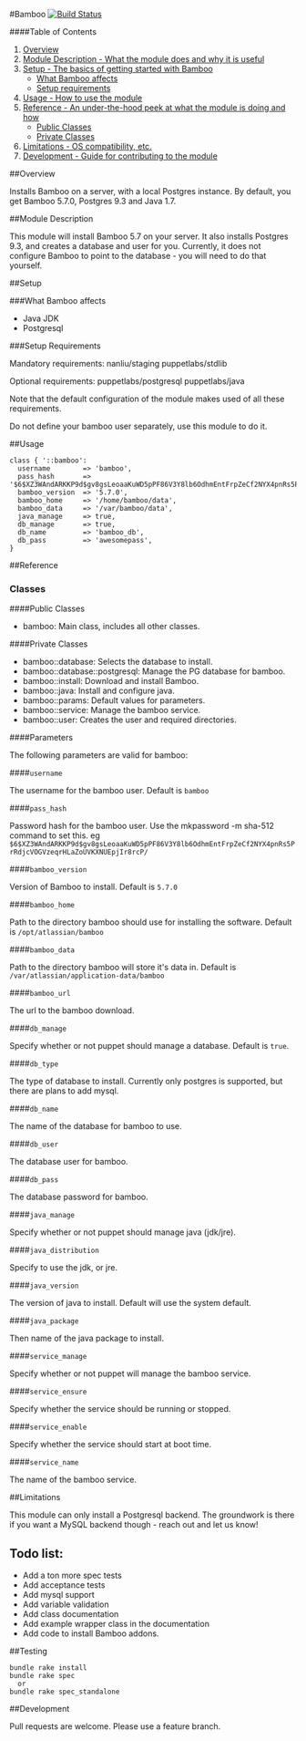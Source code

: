 #Bamboo
[![Build Status](https://travis-ci.org/mukaibot/puppet-bamboo.svg?branch=production)](https://travis-ci.org/mukaibot/puppet-bamboo)

####Table of Contents

1. [Overview](#overview)
2. [Module Description - What the module does and why it is useful](#module-description)
3. [Setup - The basics of getting started with Bamboo](#setup)
    * [What Bamboo affects](#what-bamboo-affects)
    * [Setup requirements](#setup-requirements)
4. [Usage - How to use the module](#usage)
5. [Reference - An under-the-hood peek at what the module is doing and how](#reference)
    * [Public Classes](#public-classes)
    * [Private Classes](#private-classes)
6. [Limitations - OS compatibility, etc.](#limitations)
7. [Development - Guide for contributing to the module](#development)

##Overview

Installs Bamboo on a server, with a local Postgres instance. By default, you get Bamboo 5.7.0, Postgres 9.3 and Java 1.7.

##Module Description

This module will install Bamboo 5.7 on your server. It also installs Postgres 9.3, and creates a database and user for you. Currently, it does not configure Bamboo to point to the database - you will need to do that yourself.

##Setup

###What Bamboo affects

* Java JDK
* Postgresql

###Setup Requirements

Mandatory requirements:
  nanliu/staging
  puppetlabs/stdlib

Optional requirements:
  puppetlabs/postgresql
  puppetlabs/java

Note that the default configuration of the module makes used of all these requirements.

Do not define your bamboo user separately, use this module to do it.
 
##Usage

```puppet
class { '::bamboo':
  username        => 'bamboo',
  pass_hash       => '$6$XZ3WAndARKKP9d$gv8gsLeoaaKuWD5pPF86V3Y8lb6OdhmEntFrpZeCf2NYX4pnRs5PrRdjcVOGVzeqrHLaZoUVKXNUEpjIr8rcP/',
  bamboo_version  => '5.7.0',
  bamboo_home     => '/home/bamboo/data',
  bamboo_data     => '/var/bamboo/data',
  java_manage     => true,
  db_manage       => true,
  db_name         => 'bamboo_db',
  db_pass         => 'awesomepass',
}
```

##Reference

### Classes

####Public Classes

* bamboo: Main class, includes all other classes.

####Private Classes

* bamboo::database: Selects the database to install.
* bamboo::database::postgresql: Manage the PG database for bamboo.
* bamboo::install: Download and install Bamboo.
* bamboo::java: Install and configure java.
* bamboo::params: Default values for parameters.
* bamboo::service: Manage the bamboo service.
* bamboo::user: Creates the user and required directories.

####Parameters

The following parameters are valid for bamboo:

####`username`

The username for the bamboo user. Default is `bamboo`

####`pass_hash`

Password hash for the bamboo user. Use the mkpassword -m sha-512 command to set this. eg
`$6$XZ3WAndARKKP9d$gv8gsLeoaaKuWD5pPF86V3Y8lb6OdhmEntFrpZeCf2NYX4pnRs5PrRdjcVOGVzeqrHLaZoUVKXNUEpjIr8rcP/`

####`bamboo_version`

Version of Bamboo to install. Default is `5.7.0`

####`bamboo_home`

Path to the directory bamboo should use for installing the software. Default is `/opt/atlassian/bamboo`

####`bamboo_data`

Path to the directory bamboo will store it's data in. Default is `/var/atlassian/application-data/bamboo`

####`bamboo_url`

The url to the bamboo download.

####`db_manage`

Specify whether or not puppet should manage a database. Default is `true`.

####`db_type`

The type of database to install.  Currently only postgres is supported, but there are plans to add mysql.

####`db_name`

The name of the database for bamboo to use.

####`db_user`

The database user for bamboo.

####`db_pass`

The database password for bamboo.

####`java_manage`

Specify whether or not puppet should manage java (jdk/jre).

####`java_distribution`

Specify to use the jdk, or jre.

####`java_version`

The version of java to install.  Default will use the system default.

####`java_package`

Then name of the java package to install.

####`service_manage`

Specify whether or not puppet will manage the bamboo service.

####`service_ensure`

Specify whether the service should be running or stopped.

####`service_enable`

Specify whether the service should start at boot time.

####`service_name`

The name of the bamboo service.

##Limitations

This module can only install a Postgresql backend. The groundwork is there if you want a MySQL backend though - reach out and let us know!

## Todo list:

* Add a ton more spec tests
* Add acceptance tests
* Add mysql support
* Add variable validation
* Add class documentation
* Add example wrapper class in the documentation
* Add code to install Bamboo addons.

##Testing

```shell
bundle rake install
bundle rake spec
  or
bundle rake spec_standalone
```

##Development

Pull requests are welcome. Please use a feature branch.
